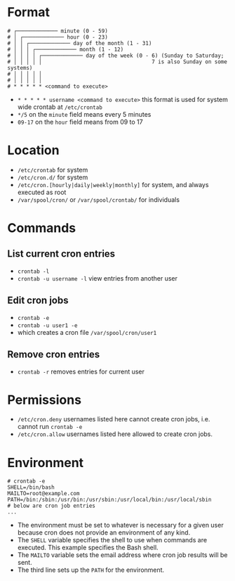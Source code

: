 # Format
```
# ┌───────────── minute (0 - 59)
# │ ┌───────────── hour (0 - 23)
# │ │ ┌───────────── day of the month (1 - 31)
# │ │ │ ┌───────────── month (1 - 12)
# │ │ │ │ ┌───────────── day of the week (0 - 6) (Sunday to Saturday;
# │ │ │ │ │                                   7 is also Sunday on some systems)
# │ │ │ │ │
# │ │ │ │ │
# * * * * * <command to execute>
```
- `* * * * * username <command to execute>` this format is used for system wide crontab at `/etc/crontab`
- `*/5` on the `minute` field means every 5 minutes
- `09-17` on the `hour` field means from 09 to 17

# Location
- `/etc/crontab` for system
- `/etc/cron.d/` for system
- `/etc/cron.[hourly|daily|weekly|monthly]` for system, and always executed as root
- `/var/spool/cron/` or `/var/spool/crontab/` for individuals

# Commands
## List current cron entries
- `crontab -l`
- `crontab -u username -l` view entries from another user
## Edit cron jobs
- `crontab -e`
- `crontab -u user1 -e`
- which creates a cron file `/var/spool/cron/user1`
## Remove cron entries
- `crontab -r` removes entries for current user

# Permissions
- `/etc/cron.deny` usernames listed here cannot create cron jobs, i.e. cannot run `crontab -e`
- `/etc/cron.allow` usernames listed here allowed to create cron jobs.

# Environment
```
# crontab -e
SHELL=/bin/bash
MAILTO=root@example.com
PATH=/bin:/sbin:/usr/bin:/usr/sbin:/usr/local/bin:/usr/local/sbin
# below are cron job entries
...
```
- The environment must be set to whatever is necessary for a given user because cron does not provide an environment of any kind.
- The `SHELL` variable specifies the shell to use when commands are executed. This example specifies the Bash shell.
- The `MAILTO` variable sets the email address where cron job results will be sent.
- The third line sets up the `PATH` for the environment. 

